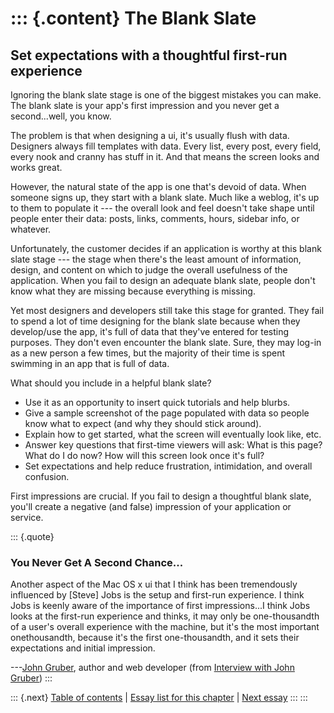 ::: {.content}
The Blank Slate
===============

Set expectations with a thoughtful first-run experience
-------------------------------------------------------

Ignoring the blank slate stage is one of the biggest mistakes you can
make. The blank slate is your app\'s first impression and you never get
a second\...well, you know.

The problem is that when designing a ui, it\'s usually flush with data.
Designers always fill templates with data. Every list, every post, every
field, every nook and cranny has stuff in it. And that means the screen
looks and works great.

However, the natural state of the app is one that\'s devoid of data.
When someone signs up, they start with a blank slate. Much like a
weblog, it\'s up to them to populate it --- the overall look and feel
doesn\'t take shape until people enter their data: posts, links,
comments, hours, sidebar info, or whatever.

Unfortunately, the customer decides if an application is worthy at this
blank slate stage --- the stage when there\'s the least amount of
information, design, and content on which to judge the overall
usefulness of the application. When you fail to design an adequate blank
slate, people don\'t know what they are missing because everything is
missing.

Yet most designers and developers still take this stage for granted.
They fail to spend a lot of time designing for the blank slate because
when they develop/use the app, it\'s full of data that they\'ve entered
for testing purposes. They don\'t even encounter the blank slate. Sure,
they may log-in as a new person a few times, but the majority of their
time is spent swimming in an app that is full of data.

What should you include in a helpful blank slate?

-   Use it as an opportunity to insert quick tutorials and help blurbs.
-   Give a sample screenshot of the page populated with data so people
    know what to expect (and why they should stick around).
-   Explain how to get started, what the screen will eventually look
    like, etc.
-   Answer key questions that first-time viewers will ask: What is this
    page? What do I do now? How will this screen look once it\'s full?
-   Set expectations and help reduce frustration, intimidation, and
    overall confusion.

First impressions are crucial. If you fail to design a thoughtful blank
slate, you\'ll create a negative (and false) impression of your
application or service.

::: {.quote}
### You Never Get A Second Chance\...

Another aspect of the Mac OS x ui that I think has been tremendously
influenced by \[Steve\] Jobs is the setup and first-run experience. I
think Jobs is keenly aware of the importance of first impressions\...I
think Jobs looks at the first-run experience and thinks, it may only be
one-thousandth of a user\'s overall experience with the machine, but
it\'s the most important onethousandth, because it\'s the first
one-thousandth, and it sets their expectations and initial impression.

---[John Gruber](http://daringfireball.net/), author and web developer
(from [Interview with John
Gruber](http://www.guidebookgallery.org/articles/interviewwithjohngruber))
:::

::: {.next}
[Table of contents](toc.php) \| [Essay list for this
chapter](toc.php#ch09) \| [Next essay](ch09_Get_Defensive.php)
:::
:::
